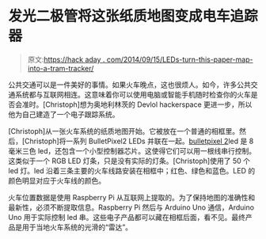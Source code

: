 # 发光二极管将这张纸质地图变成电车追踪器

> 原文:[https://hack aday . com/2014/09/15/LEDs-turn-this-paper-map-into-a-tram-tracker/](https://hackaday.com/2014/09/15/leds-turn-this-paper-map-into-a-tram-tracker/)

公共交通可以是一件美好的事情。如果火车晚点，这也很烦人。如今，许多公共交通系统都与互联网相连。这意味着你可以使用电脑或智能手机随时检查你的火车是否会准时。[Christoph]想为奥地利林茨的 Devlol hackerspace 更进一步，所以他为自己建造了一个电子跟踪系统。

[Christoph]从一张火车系统的纸质地图开始。它被放在一个普通的相框里。然后，[Christoph]将一系列 BulletPixel2 LEDs 并联在一起。[bulletpixel 2](http://samuraicircuits.com/merch/index.php?id_product=58&controller=product "BulletPixel2")led 是 8 毫米三色 led，还包含一个小型控制器芯片。这使得它们可以用一根线串行控制。这类似于一个 RGB LED 灯条，只是没有实际的灯条。[Christoph]使用了 50 个 led 灯。led 沿着三条主要的火车线路安装在相框中；红色、绿色和蓝色。LED 的颜色明显对应于火车线的颜色。

火车位置数据是使用 Raspberry Pi 从互联网上提取的。为了保持地图的准确性和最新性，必须不断提取信息。Raspberry Pi 然后与 Arduino Uno 通信，Arduino Uno 用于实际控制 led 串。这些电子产品都可以藏在相框后面，看不见。最终产品是用于当地火车系统的光滑的“雷达”。